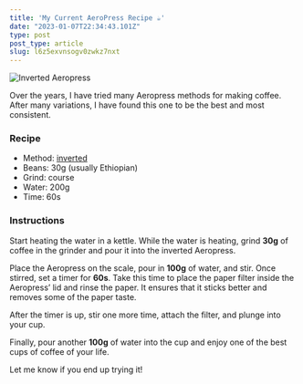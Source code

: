 ```yaml
---
title: 'My Current AeroPress Recipe ☕️'
date: "2023-01-07T22:34:43.101Z"
type: post 
post_type: article
slug: l6z5exvnsogv0zwkz7nxt
---
```

![Inverted Aeropress](https://images.unsplash.com/photo-1652067871073-d472c02125b6?ixlib=rb-4.0.3&ixid=MnwxMjA3fDB8MHxwaG90by1wYWdlfHx8fGVufDB8fHx8&auto=format&fit=crop&w=1287&q=80)

Over the years, I have tried many Aeropress methods for making coffee. After many variations, I have found this one to be the best and most consistent. 

### Recipe
- Method: [inverted](https://aeropress.com/blogs/aeropress-recipes/the-aeropress-inverted-method-the-official-aeropress-inverted-guide) 
- Beans: 30g (usually Ethiopian)
- Grind: course
- Water: 200g
- Time: 60s

### Instructions

Start heating the water in a kettle. While the water is heating, grind **30g** of coffee in the grinder and pour it into the inverted Aeropress. 

Place the Aeropress on the scale, pour in **100g** of water, and stir. Once stirred, set a timer for **60s**. Take this time to place the paper filter inside the Aeropress’ lid and rinse the paper. It ensures that it sticks better and removes some of the paper taste. 

After the timer is up, stir one more time, attach the filter, and plunge into your cup. 

Finally, pour another **100g** of water into the cup and enjoy one of the best cups of coffee of your life. 

Let me know if you end up trying it!



